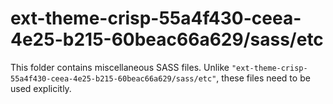 # ext-theme-crisp-55a4f430-ceea-4e25-b215-60beac66a629/sass/etc

This folder contains miscellaneous SASS files. Unlike `"ext-theme-crisp-55a4f430-ceea-4e25-b215-60beac66a629/sass/etc"`, these files
need to be used explicitly.
